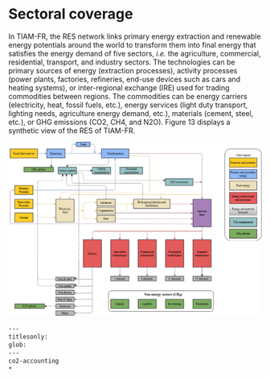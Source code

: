 # Sectoral coverage

In TIAM-FR, the RES network links primary energy extraction and renewable energy potentials around the world to transform them into final energy that satisfies the energy demand of five sectors, *i.e.* the agriculture, commercial, residential, transport, and industry sectors. The technologies can be primary sources of energy (extraction processes), activity processes (power plants, factories, refineries, end-use devices such as cars and heating systems), or inter-regional exchange (IRE) used for trading commodities between regions. The commodities can be energy carriers (electricity, heat, fossil fuels, etc.), energy services (light duty transport, lighting needs, agriculture energy demand, etc.), materials (cement, steel, etc.), or GHG emissions (CO2, CH4, and N2O). Figure 13 displays a synthetic view of the RES of TIAM-FR.

![RES](RES.png)

```{toctree}
---
titlesonly:
glob:
---
co2-accounting
*
```
